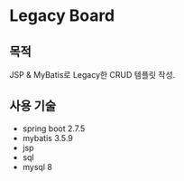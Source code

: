 # Legacy Board

## 목적
JSP & MyBatis로 Legacy한 CRUD 템플릿 작성.

## 사용 기술
- spring boot 2.7.5
- mybatis 3.5.9
- jsp
- sql
- mysql 8
